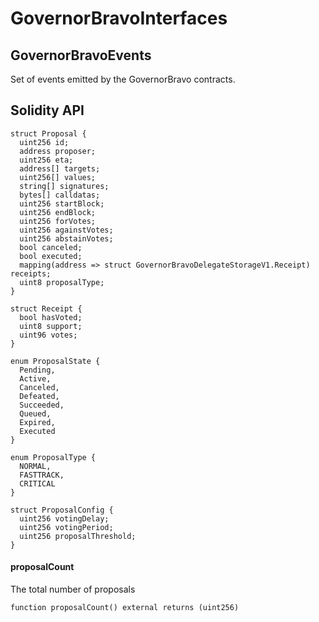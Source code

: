 # GovernorBravoInterfaces

## GovernorBravoEvents

Set of events emitted by the GovernorBravo contracts.

## Solidity API

```solidity
struct Proposal {
  uint256 id;
  address proposer;
  uint256 eta;
  address[] targets;
  uint256[] values;
  string[] signatures;
  bytes[] calldatas;
  uint256 startBlock;
  uint256 endBlock;
  uint256 forVotes;
  uint256 againstVotes;
  uint256 abstainVotes;
  bool canceled;
  bool executed;
  mapping(address => struct GovernorBravoDelegateStorageV1.Receipt) receipts;
  uint8 proposalType;
}
```

```solidity
struct Receipt {
  bool hasVoted;
  uint8 support;
  uint96 votes;
}
```

```solidity
enum ProposalState {
  Pending,
  Active,
  Canceled,
  Defeated,
  Succeeded,
  Queued,
  Expired,
  Executed
}
```

```solidity
enum ProposalType {
  NORMAL,
  FASTTRACK,
  CRITICAL
}
```

```solidity
struct ProposalConfig {
  uint256 votingDelay;
  uint256 votingPeriod;
  uint256 proposalThreshold;
}
```

#### proposalCount

The total number of proposals

```solidity
function proposalCount() external returns (uint256)
```

